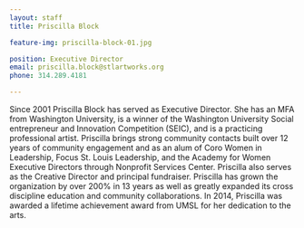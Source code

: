 ```yaml
---
layout: staff
title: Priscilla Block

feature-img: priscilla-block-01.jpg

position: Executive Director
email: priscilla.block@stlartworks.org
phone: 314.289.4181

---
```


Since 2001 Priscilla Block has served as Executive Director. She has an MFA from Washington University, is a winner of the Washington University Social entrepreneur and Innovation Competition (SEIC), and is a practicing professional artist. Priscilla brings strong community contacts built over 12 years of community engagement and as an alum of Coro Women in Leadership, Focus St.
Louis Leadership, and the Academy for Women Executive Directors through Nonprofit Services Center. Priscilla also serves as the Creative Director and principal fundraiser. Priscilla has grown the organization by over 200% in 13 years as well as greatly expanded its cross discipline education and community collaborations. In 2014, Priscilla was awarded a lifetime achievement award from UMSL for her dedication to the arts.
